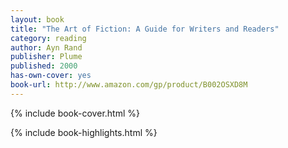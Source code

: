 ```yaml
---
layout: book
title: "The Art of Fiction: A Guide for Writers and Readers"
category: reading
author: Ayn Rand
publisher: Plume
published: 2000
has-own-cover: yes
book-url: http://www.amazon.com/gp/product/B002OSXD8M
---
```

{% include book-cover.html %}

{% include book-highlights.html %}
